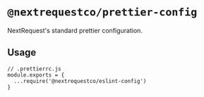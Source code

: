 # `@nextrequestco/prettier-config`

NextRequest's standard prettier configuration.

## Usage

```
// .prettierrc.js
module.exports = {
  ...require('@nextrequestco/eslint-config')
}
```
